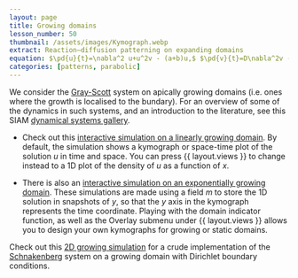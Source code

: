```yaml
---
layout: page
title: Growing domains 
lesson_number: 50
thumbnail: /assets/images/Kymograph.webp
extract: Reaction–diffusion patterning on expanding domains
equation: $\pd{u}{t}=\nabla^2 u+u^2v - (a+b)u,$ $\pd{v}{t}=D\nabla^2v -u^2v + a(1 - v)$
categories: [patterns, parabolic]
---
```

We consider the [Gray-Scott](/nonlinear-physics/gray-scott) system on apically growing domains (i.e. ones where the growth is localised to the bundary). For an overview of some of the dynamics in such systems, and an introduction to the literature, see this SIAM [dynamical systems gallery](https://dsweb.siam.org/Media-Gallery/pattern-formation-on-evolving-domains).


* Check out this [interactive simulation on a linearly growing domain](/sim/?preset=KymographLinearGrowth). By default, the simulation shows a kymograph or space-time plot of the solution $u$ in time and space. You can press {{ layout.views }} to change instead to a 1D plot of the density of $u$ as a function of $x$.

* There is also an [interactive simulation on an exponentially growing domain](/sim/?preset=KymographExponentialGrowth). These simulations are made using a field $m$ to store the 1D solution in snapshots of $y$, so that the $y$ axis in the kymograph represents the time coordinate. Playing with the domain indicator function, as well as the Overlay submenu under {{ layout.views }} allows you to design your own kymographs for growing or static domains.

Check out this [2D growing simulation](/sim/?preset=SchnakenbergGrowingDisk) for a crude implementation of the  [Schnakenberg](/mathematical-biology/schnakenberg) system on a growing domain with Dirichlet boundary conditions.
